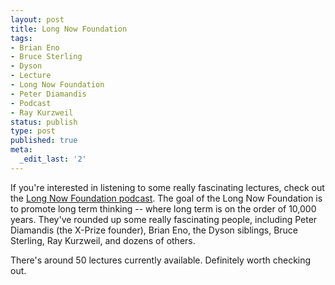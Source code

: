 ```yaml
---
layout: post
title: Long Now Foundation
tags:
- Brian Eno
- Bruce Sterling
- Dyson
- Lecture
- Long Now Foundation
- Peter Diamandis
- Podcast
- Ray Kurzweil
status: publish
type: post
published: true
meta:
  _edit_last: '2'
---
```

If you're interested in listening to some really fascinating lectures, check out the <a href="http://www.longnow.org/projects/seminars/podcast.php">Long Now Foundation podcast</a>.  The goal of the Long Now Foundation is to promote long term thinking -- where long term is on the order of 10,000 years.  They've rounded up some really fascinating people, including Peter Diamandis (the X-Prize founder), Brian Eno, the Dyson siblings, Bruce Sterling, Ray Kurzweil, and dozens of others.

There's around 50 lectures currently available.  Definitely worth checking out.
